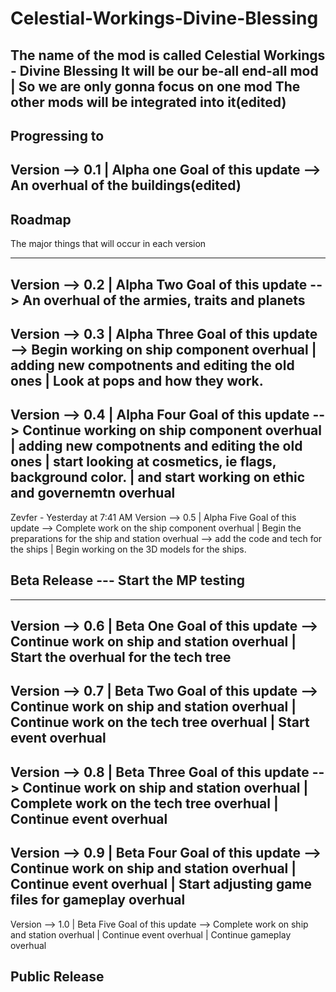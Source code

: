 # Celestial-Workings-Divine-Blessing

The name of the mod is called Celestial Workings - Divine Blessing
It will be our be-all end-all mod | So we are only gonna focus on one mod
The other mods will be integrated into it(edited)
-------------------------------------

Progressing to
----
Version --> 0.1 | Alpha one
Goal of this update --> An overhual of the buildings(edited)
-------------------------

## Roadmap

The major things that will occur in each version

--------------------------------------------
Version --> 0.2 | Alpha Two
Goal of this update --> An overhual of the armies, traits and planets
--------------
Version --> 0.3 | Alpha Three
Goal of this update --> Begin working on ship component overhual | adding new compotnents and editing the old ones | Look at pops and how they work.
--------------
Version --> 0.4 | Alpha Four
Goal of this update --> Continue working on ship component overhual | adding new compotnents and editing the old ones | start looking at cosmetics, ie flags, background color.  |  and start working on ethic and governemtn overhual
--------------
Zevfer - Yesterday at 7:41 AM
Version --> 0.5 | Alpha Five
Goal of this update --> Complete work on the ship component overhual |  Begin the preparations for the ship and station overhual --> add the code and tech for the ships | Begin working on the 3D models for the ships.


## Beta Release  --- Start the MP testing

--------------
Version --> 0.6 | Beta One
Goal of this update --> Continue work on ship and station overhual | Start the overhual for the tech tree
--------------
Version --> 0.7 | Beta Two
Goal of this update --> Continue work on ship and station overhual | Continue work on the tech tree overhual | Start event overhual
--------------
Version --> 0.8 | Beta Three
Goal of this update --> Continue work on ship and station overhual | Complete work on the tech tree overhual | Continue event overhual
--------------
Version --> 0.9 | Beta Four
Goal of this update --> Continue work on ship and station overhual | Continue event overhual |  Start adjusting game files for gameplay overhual
--------------
Version --> 1.0 | Beta Five
Goal of this update --> Complete work on ship and station overhual | Continue event overhual |  Continue gameplay overhual

## Public Release

